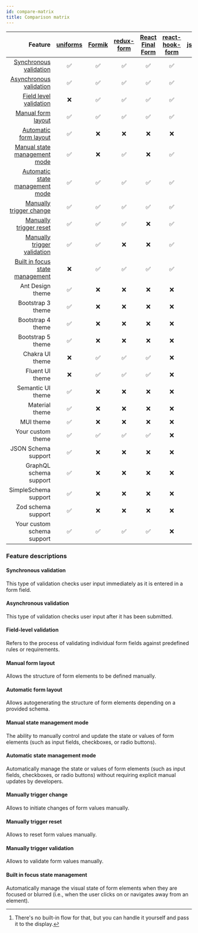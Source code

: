 ```yaml
---
id: compare-matrix
title: Comparison matrix
---
```


|                                                             Feature | [uniforms](https://github.com/vazco/uniforms) | [Formik](https://github.com/jaredpalmer/formik) | [redux-form](https://github.com/erikras/redux-form) | [React Final Form](https://github.com/final-form/react-final-form) | [react-hook-form](https://github.com/react-hook-form/react-hook-form) | [react-jsonschema-form](https://github.com/rjsf-team/react-jsonschema-form) |
| ------------------------------------------------------------------: | :-------------------------------------------: | :---------------------------------------------: | :-------------------------------------------------: | :----------------------------------------------------------------: | :-------------------------------------------------------------------: | :-------------------------------------------------------------------------: |
|                   [Synchronous validation](#synchronous-validation) |                      ✅                       |                       ✅                        |                         ✅                          |                                 ✅                                 |                                  ✅                                   |                                     ✅                                      |
|                 [Asynchronous validation](#asynchronous-validation) |                      ✅                       |                       ✅                        |                         ✅                          |                                 ✅                                 |                                  ✅                                   |                                   ✅[^1]                                    |
|                   [Field level validation](#field-level-validation) |                      ❌                       |                       ✅                        |                         ✅                          |                                 ✅                                 |                                  ✅                                   |                                     ❌                                      |
|                           [Manual form layout](#manual-form-layout) |                      ✅                       |                       ✅                        |                         ✅                          |                                 ✅                                 |                                  ✅                                   |                                     ❌                                      |
|                     [Automatic form layout](#automatic-form-layout) |                      ✅                       |                       ❌                        |                         ❌                          |                                 ❌                                 |                                  ❌                                   |                                     ✅                                      |
|       [Manual state management mode](#manual-state-management-mode) |                      ✅                       |                       ❌                        |                         ✅                          |                                 ❌                                 |                                  ✅                                   |                                     ✅                                      |
| [Automatic state management mode](#automatic-state-management-mode) |                      ✅                       |                       ✅                        |                         ✅                          |                                 ✅                                 |                                  ✅                                   |                                     ✅                                      |
|                 [Manually trigger change](#manually-trigger-change) |                      ✅                       |                       ✅                        |                         ✅                          |                                 ✅                                 |                                  ✅                                   |                                     ✅                                      |
|                   [Manually trigger reset](#manually-trigger-reset) |                      ✅                       |                       ✅                        |                         ✅                          |                                 ❌                                 |                                  ✅                                   |                                     ✅                                      |
|         [Manually trigger validation](#manually-trigger-validation) |                      ✅                       |                       ✅                        |                         ❌                          |                                 ❌                                 |                                  ✅                                   |                                     ✅                                      |
| [Built in focus state management](#built-in-focus-state-management) |                      ❌                       |                       ✅                        |                         ✅                          |                                 ✅                                 |                                  ✅                                   |                                     ✅                                      |
|                                                    Ant Design theme |                      ✅                       |                       ❌                        |                         ❌                          |                                 ❌                                 |                                  ❌                                   |                                     ✅                                      |
|                                                   Bootstrap 3 theme |                      ✅                       |                       ❌                        |                         ❌                          |                                 ❌                                 |                                  ❌                                   |                                     ✅                                      |
|                                                   Bootstrap 4 theme |                      ✅                       |                       ❌                        |                         ❌                          |                                 ❌                                 |                                  ❌                                   |                                     ✅                                      |
|                                                   Bootstrap 5 theme |                      ✅                       |                       ❌                        |                         ❌                          |                                 ❌                                 |                                  ❌                                   |                                     ❌                                      |
|                                                     Chakra UI theme |                      ❌                       |                       ✅                        |                         ✅                          |                                 ✅                                 |                                  ❌                                   |                                     ✅                                      |
|                                                     Fluent UI theme |                      ❌                       |                       ✅                        |                         ✅                          |                                 ✅                                 |                                  ❌                                   |                                     ✅                                      |
|                                                   Semantic UI theme |                      ✅                       |                       ❌                        |                         ❌                          |                                 ❌                                 |                                  ❌                                   |                                     ✅                                      |
|                                                      Material theme |                      ✅                       |                       ❌                        |                         ❌                          |                                 ❌                                 |                                  ❌                                   |                                     ✅                                      |
|                                                           MUI theme |                      ✅                       |                       ❌                        |                         ❌                          |                                 ❌                                 |                                  ❌                                   |                                     ✅                                      |
|                                                   Your custom theme |                      ✅                       |                       ✅                        |                         ✅                          |                                 ✅                                 |                                  ❌                                   |                                     ✅                                      |
|                                                 JSON Schema support |                      ✅                       |                       ❌                        |                         ❌                          |                                 ❌                                 |                                  ❌                                   |                                     ✅                                      |
|                                              GraphQL schema support |                      ✅                       |                       ❌                        |                         ❌                          |                                 ❌                                 |                                  ❌                                   |                                     ❌                                      |
|                                                SimpleSchema support |                      ✅                       |                       ❌                        |                         ❌                          |                                 ❌                                 |                                  ❌                                   |                                     ❌                                      |
|                                                  Zod schema support |                      ✅                       |                       ❌                        |                         ❌                          |                                 ❌                                 |                                  ❌                                   |                                     ❌                                      |
|                                          Your custom schema support |                      ✅                       |                       ✅                        |                         ✅                          |                                 ✅                                 |                                  ❌                                   |                                     ❌                                      |

### Feature descriptions

#### Synchronous validation

This type of validation checks user input immediately as it is entered in a form field.

#### Asynchronous validation

This type of validation checks user input after it has been submitted.

#### Field-level validation

Refers to the process of validating individual form fields against predefined rules or requirements.

#### Manual form layout

Allows the structure of form elements to be defined manually.

#### Automatic form layout

Allows autogenerating the structure of form elements depending on a provided schema.

#### Manual state management mode

The ability to manually control and update the state or values of form elements (such as input fields, checkboxes, or radio buttons).

#### Automatic state management mode

Automatically manage the state or values of form elements (such as input fields, checkboxes, or radio buttons) without requiring explicit manual updates by developers.

#### Manually trigger change

Allows to initiate changes of form values manually.

#### Manually trigger reset

Allows to reset form values manually.

#### Manually trigger validation

Allows to validate form values manually.

#### Built in focus state management

Automatically manage the visual state of form elements when they are focused or blurred (i.e., when the user clicks on or navigates away from an element).

[^1]: There's no built-in flow for that, but you can handle it yourself and pass it to the display.
